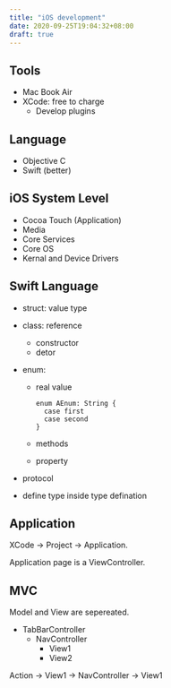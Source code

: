 ```yaml
---
title: "iOS development"
date: 2020-09-25T19:04:32+08:00
draft: true
---
```


## Tools

- Mac Book Air
- XCode: free to charge
  - Develop plugins

## Language

- Objective C
- Swift (better)

## iOS System Level

- Cocoa Touch (Application)
- Media
- Core Services
- Core OS
- Kernal and Device Drivers

## Swift Language

- struct: value type

- class: reference
  - constructor
  - detor

- enum:

  - real value

        enum AEnum: String {
          case first
          case second
        }

  - methods

  - property

- protocol

- define type inside type defination

## Application

XCode -> Project -> Application.

Application page is a ViewController.

## MVC

Model and View are sepereated.

- TabBarController
  - NavController
    - View1
    - View2

Action -> View1 -> NavController -> View1
